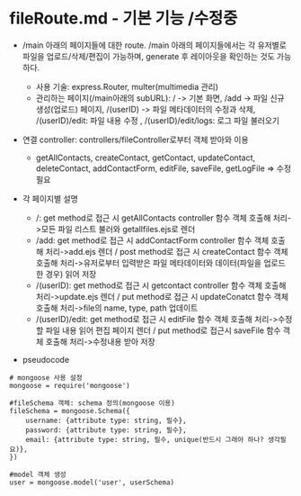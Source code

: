# fileRoute.md - 기본 기능 /수정중
- /main 아래의 페이지들에 대한 route. /main 아래의 페이지들에서는 각 유저별로 파일을 업로드/삭제/편집이 가능하며, generate 후 레이아웃을 확인하는 것도 가능하다.
    + 사용 기술: express.Router, multer(multimedia 관리)
    + 관리하는 페이지(/main아래의 subURL): / -> 기본 화면, /add -> 파일 신규 생성(업로드) 페이지, /(userID) -> 파일 메타데이터의 수정과 삭제, /(userID)/edit: 파일 내용 수정 , /(userID)/edit/logs: 로그 파일 불러오기

- 연결 controller: controllers/fileController로부터 객체 받아와 이용
    + getAllContacts, createContact, getContact, updateContact, deleteContact, addContactForm, editFile, saveFile, getLogFile => 수정 필요

- 각 페이지별 설명
    + /: get method로 접근 시 getAllContacts controller 함수 객체 호출해 처리->모든 파일 리스트 불러와 getallfiles.ejs로 렌더
    + /add: get method로 접근 시 addContactForm controller 함수 객체 호출해 처리->add.ejs 렌더 / post method로 접근 시 createContact 함수 객체 호출해 처리->유저로부터 입력받은 파일 메타데이터와 데이터(파일을 업로드한 경우) 읽어 저장
    + /(userID): get method로 접근 시 getcontact controller 함수 객체 호출해 처리->update.ejs 렌더 / put method로 접근 시 updateConatct 함수 객체 호출해 처리->file의 name, type, path 업데이트
    + /(userID)/edit: get method로 접근 시 editFile 함수 객체 호출해 처리->수정할 파일 내용 읽어 편집 페이지 렌더 / put method로 접근시 saveFile 함수 객체 호출해 처리->수정내용 받아 저장
- pseudocode
```
# mongoose 사용 설정
mongoose = require('mongoose')

#fileSchema 객체: schema 정의(mongoose 이용)
fileSchema = mongoose.Schema({
    username: {attribute type: string, 필수},
    password: {attribute type: string, 필수},
    email: {attribute type: string, 필수, unique(반드시 그래야 하나? 생각필요)},
})

#model 객체 생성
user = mongoose.model('user', userSchema)
```
